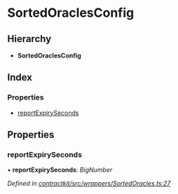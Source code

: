 # SortedOraclesConfig

## Hierarchy

* **SortedOraclesConfig**

## Index

### Properties

* [reportExpirySeconds]()

## Properties

### reportExpirySeconds

• **reportExpirySeconds**: _BigNumber_

_Defined in_ [_contractkit/src/wrappers/SortedOracles.ts:27_](https://github.com/celo-org/celo-monorepo/blob/master/packages/sdk/contractkit/src/wrappers/SortedOracles.ts#L27)

